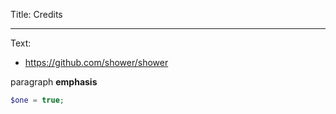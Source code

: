 Title: Credits

----

Text: 

- https://github.com/shower/shower

<p>paragraph <b>emphasis</b></p>

```php
$one = true;
```